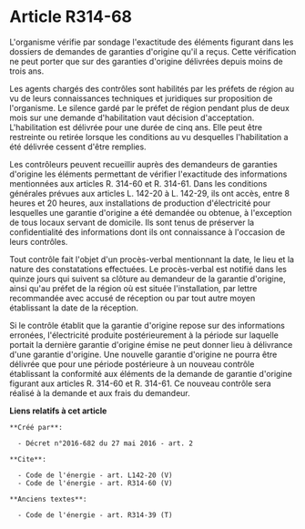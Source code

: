 # Article R314-68

L'organisme vérifie par sondage l'exactitude des éléments figurant dans les dossiers de demandes de garanties d'origine qu'il
a reçus. Cette vérification ne peut porter que sur des garanties d'origine délivrées depuis moins de trois ans. 

Les agents chargés des contrôles sont habilités par les préfets de région au vu de leurs connaissances techniques et
juridiques sur proposition de l'organisme. Le silence gardé par le préfet de région pendant plus de deux mois sur une demande
d'habilitation vaut décision d'acceptation. L'habilitation est délivrée pour une durée de cinq ans. Elle peut être restreinte
ou retirée lorsque les conditions au vu desquelles l'habilitation a été délivrée cessent d'être remplies. 

Les contrôleurs peuvent recueillir auprès des demandeurs de garanties d'origine les éléments permettant de vérifier
l'exactitude des informations mentionnées aux articles R. 314-60 et R. 314-61. Dans les conditions générales prévues aux
articles L. 142-20 à L. 142-29, ils ont accès, entre 8 heures et 20 heures, aux installations de production d'électricité
pour lesquelles une garantie d'origine a été demandée ou obtenue, à l'exception de tous locaux servant de domicile. Ils sont
tenus de préserver la confidentialité des informations dont ils ont connaissance à l'occasion de leurs contrôles. 

Tout contrôle fait l'objet d'un procès-verbal mentionnant la date, le lieu et la nature des constatations effectuées. Le
procès-verbal est notifié dans les quinze jours qui suivent sa clôture au demandeur de la garantie d'origine, ainsi qu'au
préfet de la région où est située l'installation, par lettre recommandée avec accusé de réception ou par tout autre moyen
établissant la date de la réception. 

Si le contrôle établit que la garantie d'origine repose sur des informations erronées, l'électricité produite postérieurement
à la période sur laquelle portait la dernière garantie d'origine émise ne peut donner lieu à délivrance d'une garantie
d'origine. Une nouvelle garantie d'origine ne pourra être délivrée que pour une période postérieure à un nouveau contrôle
établissant la conformité aux éléments de la demande de garantie d'origine figurant aux articles R. 314-60 et R. 314-61. Ce
nouveau contrôle sera réalisé à la demande et aux frais du demandeur.

**Liens relatifs à cet article**

	**Créé par**:

	  - Décret n°2016-682 du 27 mai 2016 - art. 2

	**Cite**:

	  - Code de l'énergie - art. L142-20 (V)
	  - Code de l'énergie - art. R314-60 (V)

	**Anciens textes**:

	  - Code de l'énergie - art. R314-39 (T)
